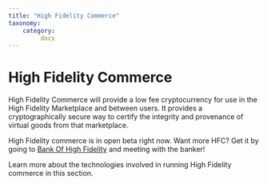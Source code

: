 ```yaml
---
title: "High Fidelity Commerce"
taxonomy:
    category:
         docs
---
```


# High Fidelity Commerce

High Fidelity Commerce will provide a low fee cryptocurrency for use in the High Fidelity Marketplace and between users. It provides a cryptographically secure way to certify the integrity and provenance of virtual goods from that marketplace. 

High Fidelity commerce is in open beta right now. Want more HFC? Get it by going to [Bank Of High Fidelity](https://hifi.place/BankOfHighFidelity) and meeting with the banker!

Learn more about the technologies involved in running High Fidelity commerce in this section. 